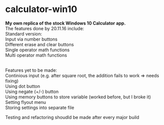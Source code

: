 # calculator-win10
<b>My own replica of the stock Windows 10 Calculator app. </b>
<br>The features done by 20.11.16 include:
<br>Standard version:
<br>Input via number buttons 
<br>Different erase and clear buttons 
<br>Single operator math functions
<br>Multi operator math functions

<br>Features yet to be made:
<br>Continious input (e.g. after square root, the addition fails to work => needs fixing)
<br>Using dot button
<br>Using negate (+/-) button
<br>Using memory buttons to store variable (worked before, but I broke it)
<br>Setting flyout menu
<br>Storing settings into separate file

Testing and refactoring shoudld be made after every major build
